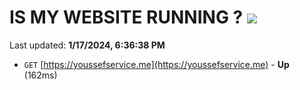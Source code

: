 # IS MY WEBSITE RUNNING ? [![](https://img.shields.io/static/v1?label=Sponsor&message=%E2%9D%A4&logo=GitHub&color=%23fe8e86)](https://github.com/sponsors/<username>)

Last updated: **1/17/2024, 6:36:38 PM**

- `GET` [https://youssefservice.me](https://youssefservice.me) - **Up** (162ms)
